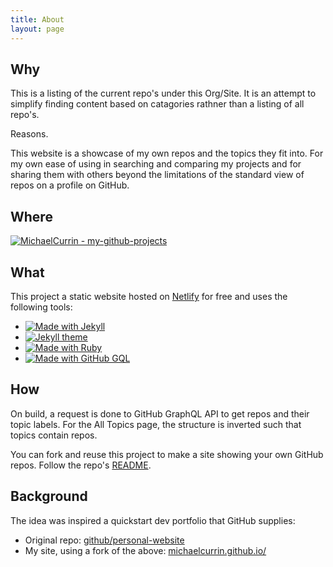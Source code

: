 ```yaml
---
title: About
layout: page
---
```


## Why

This is a listing of the current repo's under this Org/Site. It is an attempt to simplify finding content based on catagories rathner than a listing of all repo's. 

Reasons.

This website is a showcase of my own repos and the topics they fit into. For my own ease of using in searching and comparing my projects and for sharing them with others beyond the limitations of the standard view of repos on a profile on GitHub.


## Where

[![MichaelCurrin - my-github-projects](https://img.shields.io/static/v1?label=MichaelCurrin&message=my-github-projects&color=blue&logo=github)](https://github.com/MichaelCurrin/my-github-projects)


## What

This project a static website hosted on [Netlify](netlify.com) for free and uses the following tools:

- [![Made with Jekyll](https://img.shields.io/badge/Made_with-Jekyll-blue?logo=jekyll)](https://jekyllrb.com)
- [![Jekyll theme](https://img.shields.io/badge/Theme-jekyll%2D-bulma-blue)](https://github.com/jekyll-octopod/jekyll-bulma)
- [![Made with Ruby](https://img.shields.io/badge/Made_with-Ruby-blue?logo=ruby)](https://www.ruby-lang.org)
- [![Made with GitHub GQL](https://img.shields.io/badge/Made%20with-GitHub_GraphQL-blue?logo=graphql)](https://developer.github.com/v4/)


## How

On build, a request is done to GitHub GraphQL API to get repos and their topic labels. For the All Topics page, the structure is inverted such that topics contain repos.

You can fork and reuse this project to make a site showing your own GitHub repos. Follow the repo's [README](https://github.com/MichaelCurrin/my-github-projects/blob/master/README.md).


## Background


The idea was inspired a quickstart dev portfolio that GitHub supplies:

- Original repo: [github/personal-website](https://github.com/github/personal-website)
- My site, using a fork of the above: [michaelcurrin.github.io/](https://michaelcurrin.github.io/)
